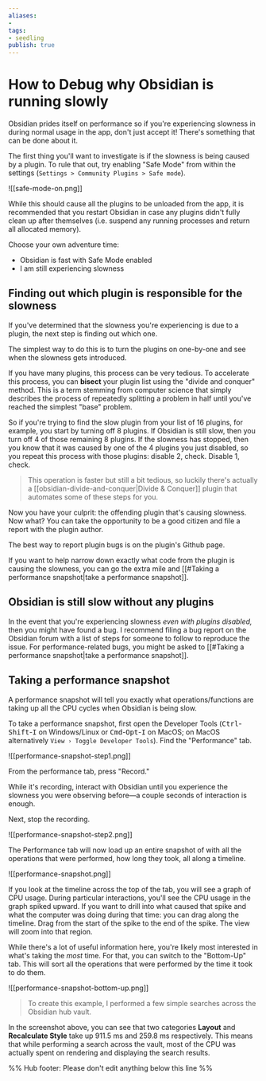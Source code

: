 ```yaml
---
aliases: 
- 
tags:
- seedling
publish: true
---
```


# How to Debug why Obsidian is running slowly

Obsidian prides itself on performance so if you're experiencing slowness in during normal usage in the app, don't just accept it! There's something that can be done about it.

The first thing you'll want to investigate is if the slowness is being caused by a plugin. To rule that out, try enabling "Safe Mode" from within the settings (`Settings > Community Plugins > Safe mode`).

![[safe-mode-on.png]]

While this should cause all the plugins to be unloaded from the app, it is recommended that you restart Obsidian in case any plugins didn't fully clean up after themselves (i.e. suspend any running processes and return all allocated memory).

Choose your own adventure time:
- Obsidian is fast with Safe Mode enabled
- I am still experiencing slowness

## Finding out which plugin is responsible for the slowness

If you've determined that the slowness you're experiencing is due to a plugin, the next step is finding out which one.

The simplest way to do this is to turn the plugins on one-by-one and see when the slowness gets introduced.

If you have many plugins, this process can be very tedious. To accelerate this process, you can **bisect** your plugin list using the "divide and conquer" method. This is a term stemming from computer science that simply describes the process of repeatedly splitting a problem in half until you've reached the simplest "base" problem.

So if you're trying to find the slow plugin from your list of 16 plugins, for example, you start by turning off 8 plugins. If Obsidian is still slow, then you turn off 4 of those remaining 8 plugins. If the slowness has stopped, then you know that it was caused by one of the 4 plugins you just disabled, so you repeat this process with those plugins: disable 2, check. Disable 1, check.

> This operation is faster but still a bit tedious, so luckily there's actually a [[obsidian-divide-and-conquer|Divide & Conquer]] plugin that automates some of these steps for you.

Now you have your culprit: the offending plugin that's causing slowness. Now what? You can take the opportunity to be a good citizen and file a report with the plugin author.

The best way to report plugin bugs is on the plugin's Github page.

If you want to help narrow down exactly what code from the plugin is causing the slowness, you can go the extra mile and [[#Taking a performance snapshot|take a performance snapshot]].

## Obsidian is still slow without any plugins

In the event that you're experiencing slowness _even with plugins disabled,_ then you might have found a bug. I recommend filing a bug report on the Obsidian forum with a list of steps for someone to follow to reproduce the issue. For performance-related bugs, you might be asked to [[#Taking a performance snapshot|take a performance snapshot]].

## Taking a performance snapshot

A performance snapshot will tell you exactly what operations/functions are taking up all the CPU cycles when Obsidian is being slow.

To take a performance snapshot, first open the Developer Tools (<kbd>Ctrl</kbd>-<kbd>Shift</kbd>-<kbd>I</kbd> on Windows/Linux or <kbd>Cmd</kbd>-<kbd>Opt</kbd>-<kbd>I</kbd> on MacOS; on MacOS alternatively `View › Toggle Developer Tools`). Find the "Performance" tab.

![[performance-snapshot-step1.png]]

From the performance tab, press "Record."

While it's recording, interact with Obsidian until you experience the slowness you were observing before—a couple seconds of interaction is enough.

Next, stop the recording.

![[performance-snapshot-step2.png]]

The Performance tab will now load up an entire snapshot of with all the operations that were performed, how long they took, all along a timeline.

![[performance-snapshot.png]]

If you look at the timeline across the top of the tab, you will see a graph of CPU usage. During particular interactions, you'll see the CPU usage in the graph spiked upward. If you want to drill into what caused that spike and what the computer was doing during that time: you can drag along the timeline. Drag from the start of the spike to the end of the spike. The view will zoom into that region.

While there's a lot of useful information here, you're likely most interested in what's taking the _most_ time. For that, you can switch to the "Bottom-Up" tab. This will sort all the operations that were performed by the time it took to do them.  

![[performance-snapshot-bottom-up.png]]

> To create this example, I performed a few simple searches across the Obsidian hub vault.

In the screenshot above, you can see that two categories **Layout** and **Recalculate Style** take up 911.5 ms and 259.8 ms respectively. This means that while performing a search across the vault, most of the CPU was actually spent on rendering and displaying the search results. 

%% Hub footer: Please don't edit anything below this line %%
